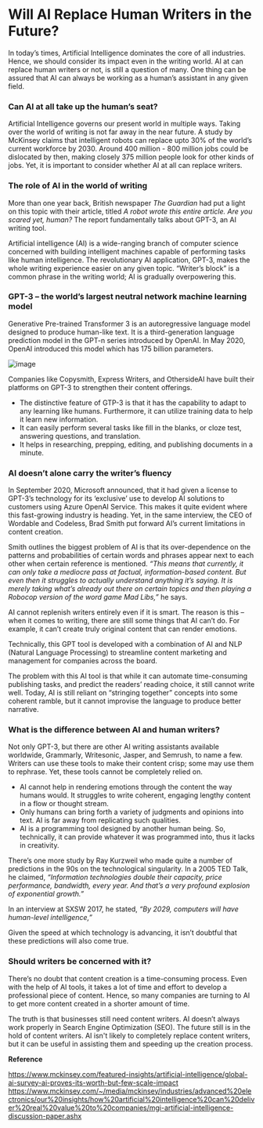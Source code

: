 # Will AI Replace Human Writers in the Future?
In today’s times, Artificial Intelligence dominates the core of all industries.  Hence, we should consider its impact even in the writing world. AI at can replace human writers or not, is still a question of many. One thing can be assured that AI can always be working as a human’s assistant in any given field.

### Can AI at all take up the human’s seat?
Artificial Intelligence governs our present world in multiple ways. Taking over the world of writing is not far away in the near future. A study by McKinsey claims that intelligent robots can replace upto 30% of the world’s current workforce by 2030. Around 400 million - 800 million jobs  could be dislocated by then, making closely 375 million people look for other kinds of jobs. Yet, it is important to consider whether AI at all can replace writers.

### The role of AI in the world of writing
More than one year back, British newspaper *The Guardian* had put a light on this topic with their article, titled *A robot wrote this entire article. Are you scared yet, human?*  The report fundamentally talks about GPT-3, an AI writing tool. 

Artificial intelligence (AI) is a wide-ranging branch of computer science concerned with building intelligent machines capable of performing tasks like human intelligence. The revolutionary AI application, GPT-3, makes the whole writing experience easier on any given topic. “Writer’s block” is a common phrase in the writing world; AI is gradually overpowering this.

### GPT-3 – the world’s largest neutral network machine learning model
Generative Pre-trained Transformer 3 is an autoregressive language model designed to produce human-like text. It is a third-generation language prediction model in the GPT-n series introduced by OpenAI. In May 2020, OpenAI introduced this model which has 175 billion parameters. 

![image](https://user-images.githubusercontent.com/104711480/166235435-85f7c3f8-eb68-45ae-a157-e71443f749ea.png)

Companies like Copysmith, Express Writers, and OthersideAI have built their platforms on GPT-3 to strengthen their content offerings. 

-	The distinctive feature of GTP-3 is that it has the capability to adapt to any learning like humans. Furthermore, it can utilize training data to help it learn new information. 
-	It can easily perform several tasks like fill in the blanks, or cloze test, answering questions, and translation. 
-	It helps in researching, prepping, editing, and publishing documents in a minute.

### AI doesn’t alone carry the writer’s fluency
In September 2020, Microsoft announced, that it had given a license to GPT-3’s technology for its ‘exclusive’ use to develop AI solutions to customers using Azure OpenAI  Service. This makes it quite evident where this fast-growing industry is heading. Yet, in the same interview, the CEO of Wordable and Codeless, Brad Smith put forward AI’s current limitations in content creation. 

Smith outlines the biggest problem of AI is that its over-dependence on the patterns and probabilities of certain words and phrases appear next to each other when certain reference is mentioned. 
*“This means that currently, it can only take a mediocre pass at factual, information-based content. But even then it struggles to actually understand anything it’s saying. It is merely taking what’s already out there on certain topics and then playing a Robocop version of the word game Mad Libs,”* he says.

AI cannot replenish writers entirely even if it is smart. The reason is this – when it comes to writing, there are still some things that AI can’t do. For example, it can’t create truly original content that can render emotions.

Technically, this GPT tool is developed with a combination of AI and NLP (Natural Language Processing) to streamline content marketing and management for companies across the board. 

The problem with this AI tool is that while it can automate time-consuming publishing tasks, and predict the readers’ reading choice, it still cannot write well. Today, AI is still reliant on “stringing together” concepts into some coherent ramble, but it cannot improvise the language to produce better narrative. 

### What is the difference between AI and human writers?
Not only GPT-3, but there are other AI writing assistants available worldwide, Grammarly, Writesonic, Jasper, and Semrush, to name a few. Writers can use these tools to make their content crisp; some may use them to rephrase. Yet, these tools cannot be completely relied on. 

-	AI cannot help in rendering emotions through the content the way humans would. It struggles to write coherent, engaging lengthy content in a flow or thought stream. 
-	Only humans can bring forth a variety of judgments and opinions into text. AI is far away from replicating such qualities.
-	AI is a programming tool designed by another human being. So, technically, it can provide whatever it was programmed into, thus it lacks in creativity.

There’s one more study by Ray Kurzweil who made quite a number of predictions in the 90s on the technological singularity. In a 2005 TED Talk, he claimed, *“Information technologies double their capacity, price performance, bandwidth, every year. And that’s a very profound explosion of exponential growth.”*

In an interview at SXSW 2017, he stated, *“By 2029, computers will have human-level intelligence,”*

Given the speed at which technology is advancing, it isn’t doubtful that these predictions will also come true.


### Should writers be concerned with it?
There’s no doubt that content creation is a time-consuming process. Even with the help of AI tools, it takes a lot of time and effort to develop a professional piece of content. Hence, so many companies are turning to AI to get more content created in a shorter amount of time.

The truth is that businesses still need content writers. AI doesn’t always work properly in Search Engine Optimization (SEO). The future still is in the hold of content writers. AI isn't likely to completely replace content writers, but it can be useful in assisting them and speeding up the creation process.

**Reference**

https://www.mckinsey.com/featured-insights/artificial-intelligence/global-ai-survey-ai-proves-its-worth-but-few-scale-impact
https://www.mckinsey.com/~/media/mckinsey/industries/advanced%20electronics/our%20insights/how%20artificial%20intelligence%20can%20deliver%20real%20value%20to%20companies/mgi-artificial-intelligence-discussion-paper.ashx
